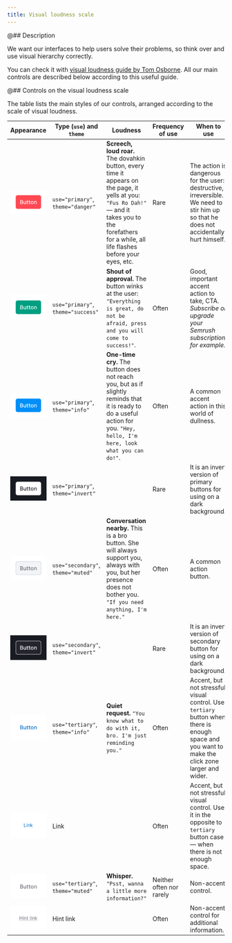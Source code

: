 ```yaml
---
title: Visual loudness scale
---
```


@## Description

We want our interfaces to help users solve their problems, so think over and use visual hierarchy correctly.

You can check it with [visual loudness guide by Tom Osborne](https://www.viget.com/articles/visual-loudness/). All our main controls are described below according to this useful guide.

@## Controls on the visual loudness scale

The table lists the main styles of our controls, arranged according to the scale of visual loudness.

| Appearance                                 | Type (`use`) and `theme`            | Loudness                                                                                                                                                                                                    | Frequency of use         | When to use                                                                                                                                      |
| ------------------------------------------ | ----------------------------------- | ----------------------------------------------------------------------------------------------------------------------------------------------------------------------------------------------------------- | ------------------------ | ------------------------------------------------------------------------------------------------------------------------------------------------ |
| ![danger button](static/button-1.png)      | `use="primary"`, `theme="danger"`   | **Screech, loud roar.** The dovahkin button, every time it appears on the page, it yells at you: `"Fus Ro Dah!"` — and it takes you to the forefathers for a while, all life flashes before your eyes, etc. | Rare                     | The action is dangerous for the user: destructive, irreversible. We need to stir him up so that he does not accidentally hurt himself.           |
| ![success button](static/button-2.png)     | `use="primary"`, `theme="success"`  | **Shout of approval.** The button winks at the user: `"Everything is great, do not be afraid, press and you will come to success!"`.                                                                        | Often                    | Good, important accent action to take, CTA. _Subscribe or upgrade your Semrush subscription, for example._                                       |
| ![info button](static/button-3.png)        | `use="primary"`, `theme="info"`     | **One-time cry.** The button does not reach you, but as if slightly reminds that it is ready to do a useful action for you. `"Hey, hello, I'm here, look what you can do!"`.                                | Often                    | A common accent action in this world of dullness.                                                                                                |
| ![info invert button](static/button-4.png) | `use="primary"`, `theme="invert"`   |                                                                                                                                                                                                             | Rare                     | It is an invert version of primary buttons for using on a dark background.                                                                       |
| ![secondary button](static/button-5.png)   | `use="secondary"`, `theme="muted"`  | **Conversation nearby.** This is a bro button. She will always support you, always with you, but her presence does not bother you. `"If you need anything, I'm here."`                                      | Often                    | A common action button.                                                                                                                          |
| ![secondary button](static/button-6.png)   | `use="secondary"`, `theme="invert"` |                                                                                                                                                                                                             | Rare                     | It is an invert version of secondary button for using on a dark background.                                                                      |
| ![tertiary button](static/button-7.png)    | `use="tertiary"`, `theme="info"`    | **Quiet request.** `"You know what to do with it, bro. I'm just reminding you."`                                                                                                                            | Often                    | Accent, but not stressful visual control. Use `tertiary` button when there is enough space and you want to make the click zone larger and wider. |
| ![link example](static/link.png)           | Link                                |                                                                                                                                                                                                             | Often                    | Accent, but not stressful visual control. Use it in the opposite to `tertiary` button case — when there is not enough space.                     |
| ![tertiary button](static/button-8.png)    | `use="tertiary"`, `theme="muted"`   | **Whisper.** `"Psst, wanna a little more information?"`                                                                                                                                                     | Neither often nor rarely | Non-accent control.                                                                                                                              |
| ![hint link example](static/hint-link.png) | Hint link                           |                                                                                                                                                                                                             | Often                    | Non-accent control for additional information.                                                                                                   |
